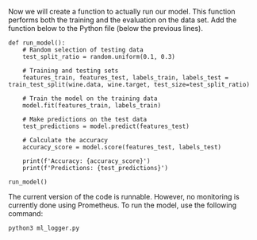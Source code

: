 
Now we will create a function to actually run our model. This function performs both the training and the evaluation on the data set. Add the function below to the Python file (below the previous lines).

```
def run_model():
    # Random selection of testing data
    test_split_ratio = random.uniform(0.1, 0.3)

    # Training and testing sets
    features_train, features_test, labels_train, labels_test = train_test_split(wine.data, wine.target, test_size=test_split_ratio)

    # Train the model on the training data
    model.fit(features_train, labels_train)

    # Make predictions on the test data
    test_predictions = model.predict(features_test)

    # Calculate the accuracy
    accuracy_score = model.score(features_test, labels_test)

    print(f'Accuracy: {accuracy_score}')
    print(f'Predictions: {test_predictions}')

run_model()
```

The current version of the code is runnable. However, no monitoring is currently done using Prometheus. To run the model, use the following command:

```bash
python3 ml_logger.py
```
